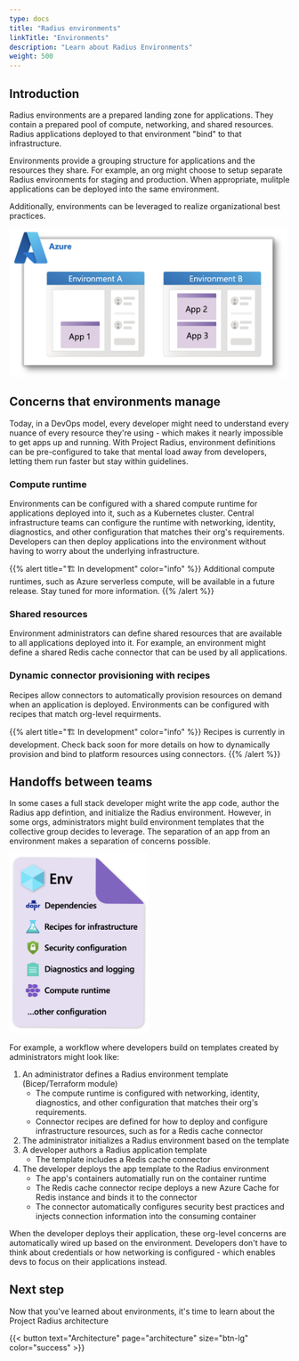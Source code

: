 ```yaml
---
type: docs
title: "Radius environments"
linkTitle: "Environments"
description: "Learn about Radius Environments"
weight: 500
---
```


## Introduction

Radius environments are a prepared landing zone for applications. They contain a prepared pool of compute, networking, and shared resources. Radius applications deployed to that environment "bind" to that infrastructure. 

Environments provide a grouping structure for applications and the resources they share. For example, an org might choose to setup separate Radius environments for staging and production. When appropriate, mulitple applications can be deployed into the same environment. 

Additionally, environments can be leveraged to realize organizational best practices. 

<img src="env-with-apps-example.png" alt="Diagram of multiple Radius environments deployed to Azure. One environment contains 1 app, the other environment contains multiple apps." width="500" />

## Concerns that environments manage

Today, in a DevOps model, every developer might need to understand every nuance of every resource they're using - which makes it nearly impossible to get apps up and running. With Project Radius, environment definitions can be pre-configured to take that mental load away from developers, letting them run faster but stay within guidelines. 

### Compute runtime

Environments can be configured with a shared compute runtime for applications deployed into it, such as a Kubernetes cluster. Central infrastructure teams can configure the runtime with networking, identity, diagnostics, and other configuration that matches their org's requirements. Developers can then deploy applications into the environment without having to worry about the underlying infrastructure.

{{% alert title="🏗 In development" color="info" %}}
Additional compute runtimes, such as Azure serverless compute, will be available in a future release. Stay tuned for more information.
{{% /alert %}}

### Shared resources

Environment administrators can define shared resources that are available to all applications deployed into it. For example, an environment might define a shared Redis cache connector that can be used by all applications.

### Dynamic connector provisioning with recipes

Recipes allow connectors to automatically provision resources on demand when an application is deployed. Environments can be configured with recipes that match org-level requirments.

{{% alert title="🏗 In development" color="info" %}}
Recipes is currently in development. Check back soon for more details on how to dynamically provision and bind to platform resources using connectors.
{{% /alert %}}

## Handoffs between teams

In some cases a full stack developer might write the app code, author the Radius app defintion, and initialize the Radius environment. However, in some orgs, administrators might build environment templates that the collective group decides to leverage. The separation of an app from an environment makes a separation of concerns possible.

<img src="env-template-example.png" alt="Diagram of the contents of an environment" width="250px" /><br />

For example, a workflow where developers build on templates created by administrators might look like: 

1. An administrator defines a Radius environment template (Bicep/Terraform module)
   - The compute runtime is configured with networking, identity, diagnostics, and other configuration that matches their org's requirements.
   - Connector recipes are defined for how to deploy and configure infrastructure resources, such as for a Redis cache connector
1. The administrator initializes a Radius environment based on the template
1. A developer authors a Radius application template
   - The template includes a Redis cache connector
1. The developer deploys the app template to the Radius environment
   - The app's containers automatially run on the container runtime
   - The Redis cache connector recipe deploys a new Azure Cache for Redis instance and binds it to the connector
   - The connector automatically configures security best practices and injects connection information into the consuming container

When the developer deploys their application, these org-level concerns are automatically wired up based on the environment. Developers don't have to think about credentials or how networking is configured - which enables devs to focus on their applications instead.

## Next step

Now that you've learned about environments, it's time to learn about the Project Radius architecture

{{< button text="Architecture" page="architecture" size="btn-lg" color="success" >}}
